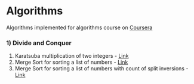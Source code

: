 # Algorithms
Algorithms implemented for algorithms course on [Coursera](https://www.coursera.org/specializations/algorithms?)

### 1) Divide and Conquer
1. Karatsuba multiplication of two integers - [Link](https://github.com/aayushmnit/algorithms/blob/master/karatsuba_multiplication.py)
2. Merge Sort for sorting a list of numbers - [Link](https://github.com/aayushmnit/algorithms/blob/master/merge_sort.py)
3. Merge Sort for sorting a list of numbers with count of split inversions - [Link](https://github.com/aayushmnit/algorithms/blob/master/merge_sort_withinversion.py)